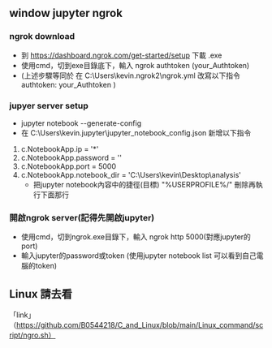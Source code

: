 ## window jupyter ngrok
### ngrok download
- 到 https://dashboard.ngrok.com/get-started/setup  下載 .exe
- 使用cmd，切到exe目錄底下，輸入 ngrok authtoken (your_Authtoken) 
- (上述步驟等同於 在 C:\Users\kevin\.ngrok2\ngrok.yml 改寫以下指令 authtoken: your_Authtoken )
### jupyer server setup
- jupyter notebook --generate-config
- 在 C:\Users\kevin\.jupyter\jupyter_notebook_config.json  新增以下指令
1. c.NotebookApp.ip = '*'
2. c.NotebookApp.password = ''
3. c.NotebookApp.port = 5000
4. c.NotebookApp.notebook_dir = 'C:\\Users\\kevin\\Desktop\\analysis'
   -  把jupyter notebook內容中的捷徑(目標) "%USERPROFILE%/" 刪除再執行下面那行
### 開啟ngrok server(記得先開啟jupyter)
- 使用cmd，切到ngrok.exe目錄下，輸入 ngrok http 5000(對應jupyter的port)
- 輸入jupyter的password或token (使用jupyter notebook list 可以看到自己電腦的token)

## Linux 請去看
「link」（https://github.com/B0544218/C_and_Linux/blob/main/Linux_command/script/ngro.sh）
